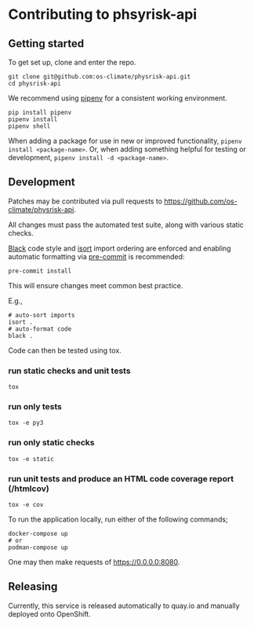 # Contributing to phsyrisk-api

## Getting started

To get set up, clone and enter the repo.

    git clone git@github.com:os-climate/physrisk-api.git
    cd physrisk-api

We recommend using [pipenv](https://pipenv.pypa.io/en/latest/) for a
consistent working environment.

    pip install pipenv
    pipenv install
    pipenv shell

When adding a package for use in new or improved functionality,
`pipenv install <package-name>`. Or, when adding something helpful for
testing or development, `pipenv install -d <package-name>`.

## Development

Patches may be contributed via pull requests to
<https://github.com/os-climate/physrisk-api>.

All changes must pass the automated test suite, along with various static
checks.

[Black](https://black.readthedocs.io/) code style and
[isort](https://pycqa.github.io/isort/) import ordering are enforced
and enabling automatic formatting via [pre-commit](https://pre-commit.com/)
is recommended:

    pre-commit install

This will ensure changes meet common best practice.

E.g.,

    # auto-sort imports
    isort .
    # auto-format code
    black .

Code can then be tested using tox.

### run static checks and unit tests

    tox

### run only tests

    tox -e py3

### run only static checks

    tox -e static

### run unit tests and produce an HTML code coverage report (/htmlcov)

    tox -e cov

To run the application locally, run either of the following commands;

    docker-compose up
    # or
    podman-compose up

One may then make requests of <https://0.0.0.0:8080>.

## Releasing

Currently, this service is released automatically to quay.io and manually
deployed onto OpenShift.
